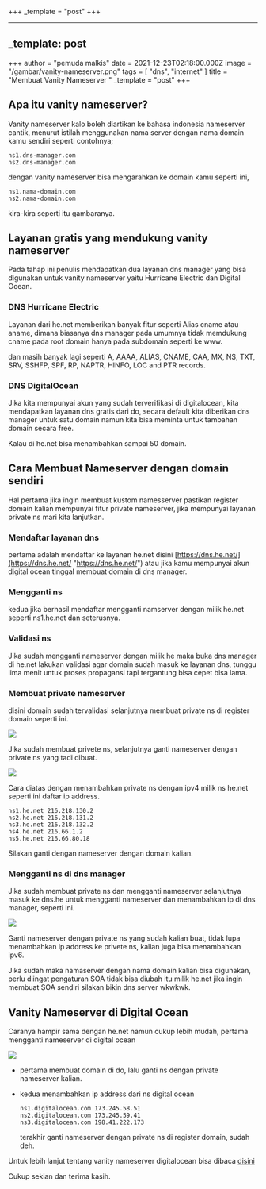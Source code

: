 +++
_template = "post"
+++




---
_template: post
---

+++
author = "pemuda malkis"
date = 2021-12-23T02:18:00.000Z
image = "/gambar/vanity-nameserver.png"
tags = [ "dns", "internet" ]
title = "Membuat Vanity Nameserver "
_template = "post"
+++

## Apa itu vanity nameserver?

Vanity nameserver kalo boleh diartikan ke bahasa indonesia nameserver cantik, menurut istilah menggunakan nama server dengan nama domain kamu sendiri seperti contohnya;

    ns1.dns-manager.com 
    ns2.dns-manager.com

dengan vanity nameserver bisa mengarahkan ke domain kamu seperti ini,

    ns1.nama-domain.com 
    ns2.nama-domain.com

kira-kira seperti itu gambaranya.

## Layanan gratis yang mendukung vanity nameserver

Pada tahap ini penulis mendapatkan dua layanan dns manager yang bisa digunakan untuk vanity nameserver yaitu Hurricane Electric dan Digital Ocean.

### DNS Hurricane Electric

Layanan dari he.net memberikan banyak fitur seperti Alias cname atau aname, dimana biasanya dns manager pada umumnya tidak memdukung cname pada root domain hanya pada subdomain seperti ke www.

dan masih banyak lagi seperti A, AAAA, ALIAS, CNAME, CAA, MX, NS, TXT, SRV, SSHFP, SPF, RP, NAPTR, HINFO, LOC and PTR records.

### DNS DigitalOcean

Jika kita mempunyai akun yang sudah terverifikasi di digitalocean, kita mendapatkan layanan dns gratis dari do, secara default kita diberikan dns manager untuk satu domain namun kita bisa meminta untuk tambahan domain secara free.

Kalau di he.net bisa menambahkan sampai 50 domain.

## Cara Membuat Nameserver dengan domain sendiri

Hal pertama jika ingin membuat kustom namesserver pastikan register domain kalian mempunyai fitur private nameserver, jika mempunyai layanan private ns mari kita lanjutkan.

### Mendaftar layanan dns

pertama adalah mendaftar ke layanan he.net disini [https://dns.he.net/](https://dns.he.net/ "https://dns.he.net/") atau jika kamu mempunyai akun digital ocean tinggal membuat domain di dns manager.

### Mengganti ns

kedua jika berhasil mendaftar mengganti namserver dengan milik he.net seperti ns1.he.net dan seterusnya.

### Validasi ns

Jika sudah mengganti nameserver dengan milik he maka buka dns manager di he.net lakukan validasi agar domain sudah masuk ke layanan dns, tunggu lima menit untuk proses propagansi tapi tergantung bisa cepet bisa lama.

### Membuat private nameserver

disini domain sudah tervalidasi selanjutnya membuat private ns di register domain seperti ini.

![](/gambar/privete-ns.png)

Jika sudah membuat privete ns, selanjutnya ganti nameserver dengan private ns yang tadi dibuat.

![](/gambar/ns.png)

Cara diatas dengan menambahkan private ns dengan ipv4 milik ns he.net seperti ini daftar ip address.

    ns1.he.net 216.218.130.2 
    ns2.he.net 216.218.131.2
    ns3.he.net 216.218.132.2
    ns4.he.net 216.66.1.2
    ns5.he.net 216.66.80.18

Silakan ganti dengan nameserver dengan domain kalian.

### Mengganti ns di dns manager

Jika sudah membuat private ns dan mengganti nameserver selanjutnya masuk ke dns.he untuk mengganti nameserver dan menambahkan ip di dns manager, seperti ini.

![](/gambar/nameserver-sendiri.png)

Ganti nameserver dengan private ns yang sudah kalian buat, tidak lupa menambahkan ip address ke privete ns, kalian juga bisa menambahkan ipv6.

Jika sudah maka namaserver dengan nama domain kalian bisa digunakan, perlu diingat pengaturan SOA tidak bisa diubah itu milik he.net jika ingin membuat SOA sendiri silakan bikin dns server wkwkwk.

## Vanity Nameserver di Digital Ocean

Caranya hampir sama dengan he.net namun cukup lebih mudah, pertama mengganti nameserver di digital ocean

![](/gambar/nameserver-digitalocean.png)

* pertama membuat domain di do, lalu ganti ns dengan private nameserver kalian.
* kedua menambahkan ip address dari ns digital ocean

      ns1.digitalocean.com 173.245.58.51  
      ns2.digitalocean.com 173.245.59.41 
      ns3.digitalocean.com 198.41.222.173

  terakhir ganti nameserver dengan private ns di register domain, sudah deh.

Untuk lebih lanjut tentang vanity nameserver digitalocean bisa dibaca [disini](https://www.digitalocean.com/community/tutorials/how-to-create-vanity-or-branded-nameservers-with-digitalocean-cloud-servers "vanity namserver do")

Cukup sekian dan terima kasih.
